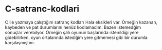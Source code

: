 # C-satranc-kodlari
C ile yazmaya çalıştığım satranç kodları
Hala eksikleri var. Örneğin kazanan, kaybeden ve pat durumlarını henüz kodlamadım.
Bazen istemedğim sonuçlar verebilyor. Örneğin şah oyunun başlarında istenildiği yere gidebilirken, oyun ortalarında istediğim yere gitmemesi gibi bir durumla karşılaşmıştım.

